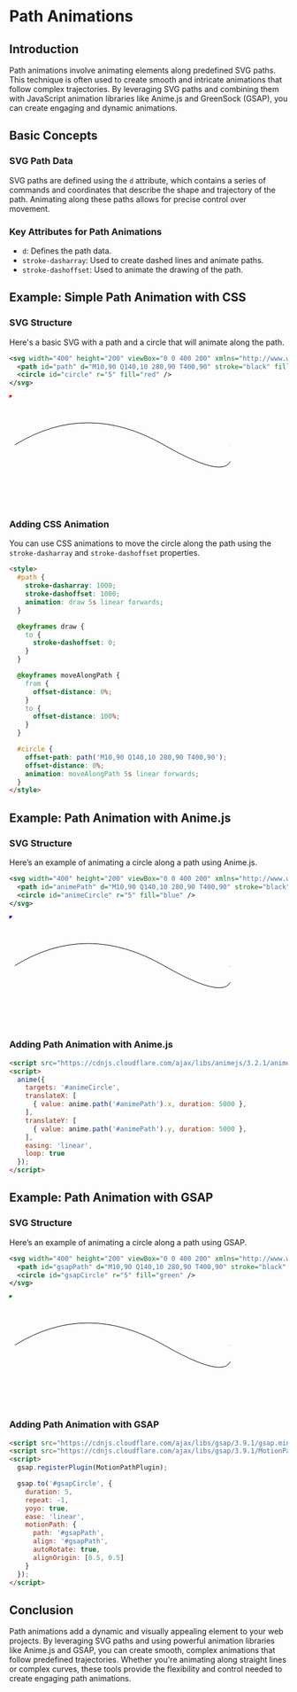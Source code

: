 # Path Animations

## Introduction

Path animations involve animating elements along predefined SVG paths. This technique is often used to create smooth and intricate animations that follow complex trajectories. By leveraging SVG paths and combining them with JavaScript animation libraries like Anime.js and GreenSock (GSAP), you can create engaging and dynamic animations.

## Basic Concepts

### SVG Path Data

SVG paths are defined using the `d` attribute, which contains a series of commands and coordinates that describe the shape and trajectory of the path. Animating along these paths allows for precise control over movement.

### Key Attributes for Path Animations

- `d`: Defines the path data.
- `stroke-dasharray`: Used to create dashed lines and animate paths.
- `stroke-dashoffset`: Used to animate the drawing of the path.

## Example: Simple Path Animation with CSS

### SVG Structure

Here's a basic SVG with a path and a circle that will animate along the path.

```xml
<svg width="400" height="200" viewBox="0 0 400 200" xmlns="http://www.w3.org/2000/svg">
  <path id="path" d="M10,90 Q140,10 280,90 T400,90" stroke="black" fill="transparent" />
  <circle id="circle" r="5" fill="red" />
</svg>
```

<svg width="400" height="200" viewBox="0 0 400 200" xmlns="http://www.w3.org/2000/svg">
  <path id="path" d="M10,90 Q140,10 280,90 T400,90" stroke="black" fill="transparent" />
  <circle id="circle" r="5" fill="red" />
</svg>

### Adding CSS Animation

You can use CSS animations to move the circle along the path using the `stroke-dasharray` and `stroke-dashoffset` properties.

```html
<style>
  #path {
    stroke-dasharray: 1000;
    stroke-dashoffset: 1000;
    animation: draw 5s linear forwards;
  }

  @keyframes draw {
    to {
      stroke-dashoffset: 0;
    }
  }

  @keyframes moveAlongPath {
    from {
      offset-distance: 0%;
    }
    to {
      offset-distance: 100%;
    }
  }

  #circle {
    offset-path: path('M10,90 Q140,10 280,90 T400,90');
    offset-distance: 0%;
    animation: moveAlongPath 5s linear forwards;
  }
</style>
```

## Example: Path Animation with Anime.js

### SVG Structure

Here’s an example of animating a circle along a path using Anime.js.

```xml
<svg width="400" height="200" viewBox="0 0 400 200" xmlns="http://www.w3.org/2000/svg">
  <path id="animePath" d="M10,90 Q140,10 280,90 T400,90" stroke="black" fill="transparent" />
  <circle id="animeCircle" r="5" fill="blue" />
</svg>
```

<svg width="400" height="200" viewBox="0 0 400 200" xmlns="http://www.w3.org/2000/svg">
  <path id="animePath" d="M10,90 Q140,10 280,90 T400,90" stroke="black" fill="transparent" />
  <circle id="animeCircle" r="5" fill="blue" />
</svg>

### Adding Path Animation with Anime.js

```html
<script src="https://cdnjs.cloudflare.com/ajax/libs/animejs/3.2.1/anime.min.js"></script>
<script>
  anime({
    targets: '#animeCircle',
    translateX: [
      { value: anime.path('#animePath').x, duration: 5000 },
    ],
    translateY: [
      { value: anime.path('#animePath').y, duration: 5000 },
    ],
    easing: 'linear',
    loop: true
  });
</script>
```

## Example: Path Animation with GSAP

### SVG Structure

Here’s an example of animating a circle along a path using GSAP.

```xml
<svg width="400" height="200" viewBox="0 0 400 200" xmlns="http://www.w3.org/2000/svg">
  <path id="gsapPath" d="M10,90 Q140,10 280,90 T400,90" stroke="black" fill="transparent" />
  <circle id="gsapCircle" r="5" fill="green" />
</svg>
```

<svg width="400" height="200" viewBox="0 0 400 200" xmlns="http://www.w3.org/2000/svg">
  <path id="gsapPath" d="M10,90 Q140,10 280,90 T400,90" stroke="black" fill="transparent" />
  <circle id="gsapCircle" r="5" fill="green" />
</svg>

### Adding Path Animation with GSAP

```html
<script src="https://cdnjs.cloudflare.com/ajax/libs/gsap/3.9.1/gsap.min.js"></script>
<script src="https://cdnjs.cloudflare.com/ajax/libs/gsap/3.9.1/MotionPathPlugin.min.js"></script>
<script>
  gsap.registerPlugin(MotionPathPlugin);

  gsap.to('#gsapCircle', {
    duration: 5,
    repeat: -1,
    yoyo: true,
    ease: 'linear',
    motionPath: {
      path: '#gsapPath',
      align: '#gsapPath',
      autoRotate: true,
      alignOrigin: [0.5, 0.5]
    }
  });
</script>
```

## Conclusion

Path animations add a dynamic and visually appealing element to your web projects. By leveraging SVG paths and using powerful animation libraries like Anime.js and GSAP, you can create smooth, complex animations that follow predefined trajectories. Whether you're animating along straight lines or complex curves, these tools provide the flexibility and control needed to create engaging path animations.